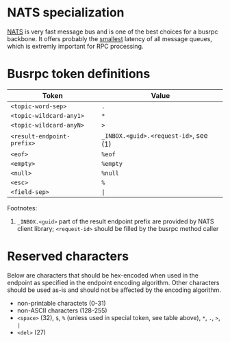 
# NATS specialization

[NATS](#https://nats.io/) is very fast message bus and is one of the best choices for a busrpc backbone. It offers probably the [smallest](https://bravenewgeek.com/benchmarking-message-queue-latency/) latency of all message queues, which is extremly important for RPC processing.

# Busrpc token definitions

| Token                      | Value                                 |
| -------------------------- | ------------------------------------- |
| `<topic-word-sep>`         | `.`                                   |
| `<topic-wildcard-any1>`    | `*`                                   |
| `<topic-wildcard-anyN>`    | `>`                                   |
| `<result-endpoint-prefix>` | `_INBOX.<guid>.<request-id>`, see (1) | 
| `<eof>`                    | `%eof`                                |
| `<empty>`                  | `%empty`                              |
| `<null>`                   | `%null`                               |
| `<esc>`                    | `%`                                   |
| `<field-sep>`              | <code>&#124;</code>                   |

Footnotes:
1. `_INBOX.<guid>` part of the result endpoint prefix are provided by NATS client library; `<request-id>` should be filled by the busrpc method caller

# Reserved characters

Below are characters that should be hex-encoded when used in the endpoint as specified in the endpoint encoding algorithm. Other characters should be used as-is and should not be affected by the encoding algorithm.

* non-printable charactets (0-31)
* non-ASCII characters (128-255)
* `<space>` (32), `$`, `%` (unless used in special token, see table above), `*`, `.`, `>`, `|`
* `<del>` (27)
